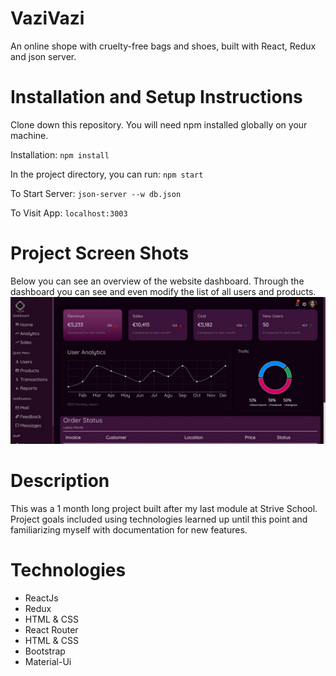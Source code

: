 # VaziVazi
An online shope with cruelty-free bags and shoes, built with React, Redux and json server. 

# Installation and Setup Instructions
Clone down this repository. You will need npm installed globally on your machine.

Installation:
`npm install`

In the project directory, you can run:
 `npm start`
 
To Start Server:
`json-server --w db.json`

To Visit App:
`localhost:3003`

# Project Screen Shots
Below you can see an overview of the website dashboard. Through the dashboard you can see and even modify the list of all users and products.
<br>
<img src="https://github.com/Sanaz-M/WebShop/blob/main/vazi-vazi/src/screenshots/dashboard.JPG" />

# Description
This was a 1 month long project built after my last module at Strive School. Project goals included using technologies learned up until this point and familiarizing myself with documentation for new features.


# Technologies
<ul>
 <li>ReactJs</li>
 <li>Redux</li>
 <li>HTML & CSS</li>
 <li>React Router</li>
 <li>HTML & CSS</li>
 <li>Bootstrap</li>
 <li>Material-Ui</li>
